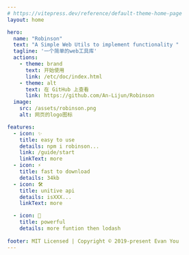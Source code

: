 ```yaml
---
# https://vitepress.dev/reference/default-theme-home-page
layout: home

hero:
  name: "Robinson"
  text: "A Simple Web Utils to implement functionality "
  tagline: '一个简单的web工具库'
  actions:
    - theme: brand
      text: 开始使用
      link: /etc/doc/index.html
    - theme: alt
      text: 在 GitHub 上查看
      link: https://github.com/An-Lijun/Robinson
  image:
    src: /assets/robinson.png
    alt: 网页的logo图标

features:
  - icon: ✨
    title: easy to use
    details: npm i robinson...
    link: /guide/start
    linkText: more
  - icon: ⚡️
    title: fast to download
    details: 34kb
  - icon: 🛠️
    title: unitive api 
    details: isXXX...
    linkText: more

  - icon: 💎
    title: powerful
    details: more funtion then lodash
    
footer: MIT Licensed | Copyright © 2019-present Evan You
---
```

